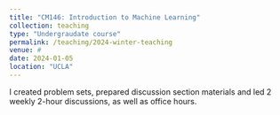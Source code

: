 ```yaml
---
title: "CM146: Introduction to Machine Learning"
collection: teaching
type: "Undergraudate course"
permalink: /teaching/2024-winter-teaching
venue: #
date: 2024-01-05
location: "UCLA"
---
```


I created problem sets, prepared discussion section materials and led 2 weekly 2-hour discussions, as well as office hours.